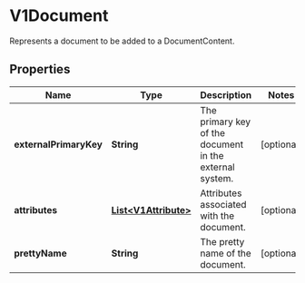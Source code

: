 

# V1Document

Represents a document to be added to a DocumentContent.
## Properties

Name | Type | Description | Notes
------------ | ------------- | ------------- | -------------
**externalPrimaryKey** | **String** | The primary key of the document in the external system. |  [optional]
**attributes** | [**List&lt;V1Attribute&gt;**](V1Attribute.md) | Attributes associated with the document. |  [optional]
**prettyName** | **String** | The pretty name of the document. |  [optional]



